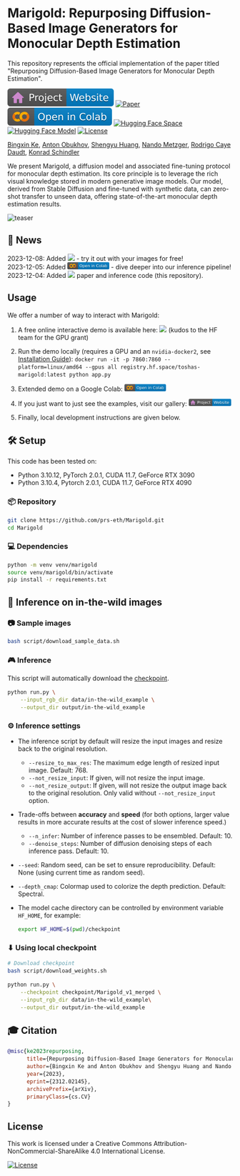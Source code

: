 # Marigold: Repurposing Diffusion-Based Image Generators for Monocular Depth Estimation

This repository represents the official implementation of the paper titled "Repurposing Diffusion-Based Image Generators for Monocular Depth Estimation".

[![Website](doc/badges/badge-website.svg)](https://marigoldmonodepth.github.io)
[![Paper](https://img.shields.io/badge/arXiv-PDF-b31b1b)](https://arxiv.org/abs/2312.02145)
[![Open In Colab](doc/badges/badge-colab.svg)](https://colab.research.google.com/drive/12G8reD13DdpMie5ZQlaFNo2WCGeNUH-u?usp=sharing)
[![Hugging Face Space](https://img.shields.io/badge/🤗%20Hugging%20Face-Space-yellow)](https://huggingface.co/spaces/toshas/marigold)
[![Hugging Face Model](https://img.shields.io/badge/🤗%20Hugging%20Face-Model-yellow)](https://huggingface.co/Bingxin/Marigold)
[![License](https://img.shields.io/badge/License-CC_BY--NC--SA_4.0-929292)](LICENSE)
<!-- [![Website](https://img.shields.io/badge/Project-Website-1081c2)](https://arxiv.org/abs/2312.02145) -->
<!-- [![GitHub](https://img.shields.io/github/stars/prs-eth/Marigold?style=default&label=GitHub%20★&logo=github)](https://github.com/prs-eth/Marigold) -->
<!-- [![HF Space](https://img.shields.io/badge/%F0%9F%A4%97%20Hugging%20Face-Space-blue)]() -->
<!-- [![Docker](doc/badges/badge-docker.svg)]() -->

[Bingxin Ke](http://www.kebingxin.com/),
[Anton Obukhov](https://www.obukhov.ai/),
[Shengyu Huang](https://shengyuh.github.io/),
[Nando Metzger](https://nandometzger.github.io/),
[Rodrigo Caye Daudt](https://rcdaudt.github.io/),
[Konrad Schindler](https://scholar.google.com/citations?user=FZuNgqIAAAAJ&hl=en )

We present Marigold, a diffusion model and associated fine-tuning protocol for monocular depth estimation. Its core principle is to leverage the rich visual knowledge stored in modern generative image models. Our model, derived from Stable Diffusion and fine-tuned with synthetic data, can zero-shot transfer to unseen data, offering state-of-the-art monocular depth estimation results.

![teaser](doc/teaser_collage_transparant.png)

## 📢 News

2023-12-08: Added 
<a href="https://huggingface.co/spaces/toshas/marigold"><img src="https://img.shields.io/badge/🤗%20Hugging%20Face-Space-yellow" height="16"></a> - try it out with your images for free!<br>
2023-12-05: Added <a href="https://colab.research.google.com/drive/12G8reD13DdpMie5ZQlaFNo2WCGeNUH-u?usp=sharing"><img src="doc/badges/badge-colab.svg" height="16"></a> - dive deeper into our inference pipeline!<br>
2023-12-04: Added <a href="https://arxiv.org/abs/2312.02145"><img src="https://img.shields.io/badge/arXiv-PDF-b31b1b" height="16"></a>
paper and inference code (this repository).

## Usage

We offer a number of way to interact with Marigold:

1. A free online interactive demo is available here: <a href="https://huggingface.co/spaces/toshas/marigold"><img src="https://img.shields.io/badge/🤗%20Hugging%20Face-Space-yellow" height="16"></a> (kudos to the HF team for the GPU grant)

2. Run the demo locally (requires a GPU and an `nvidia-docker2`, see [Installation Guide](https://docs.nvidia.com/datacenter/cloud-native/container-toolkit/latest/install-guide.html)): `docker run -it -p 7860:7860 --platform=linux/amd64 --gpus all registry.hf.space/toshas-marigold:latest python app.py` 

3. Extended demo on a Google Colab: <a href="https://colab.research.google.com/drive/12G8reD13DdpMie5ZQlaFNo2WCGeNUH-u?usp=sharing"><img src="doc/badges/badge-colab.svg" height="16"></a>

4. If you just want to just see the examples, visit our gallery: <a href="https://marigoldmonodepth.github.io"><img src="doc/badges/badge-website.svg" height="16"></a>

5. Finally, local development instructions are given below.


## 🛠️ Setup

This code has been tested on:

- Python 3.10.12, PyTorch 2.0.1, CUDA 11.7, GeForce RTX 3090
- Python 3.10.4, Pytorch 2.0.1, CUDA 11.7, GeForce RTX 4090

### 📦 Repository

```bash
git clone https://github.com/prs-eth/Marigold.git
cd Marigold
```

### 💻 Dependencies

```bash
python -m venv venv/marigold
source venv/marigold/bin/activate
pip install -r requirements.txt
```

## 🚀 Inference on in-the-wild images

### 📷 Sample images

```bash
bash script/download_sample_data.sh
```

### 🎮 Inference

This script will automatically download the [checkpoint](https://huggingface.co/Bingxin/Marigold).

```bash
python run.py \
    --input_rgb_dir data/in-the-wild_example \
    --output_dir output/in-the-wild_example
```

### ⚙️ Inference settings

- The inference script by default will resize the input images and resize back to the original resolution.
  
  - `--resize_to_max_res`: The maximum edge length of resized input image. Default: 768.
  - `--not_resize_input`: If given, will not resize the input image.
  - `--not_resize_output`: If given, will not resize the output image back to the original resolution. Only valid without `--not_resize_input` option.

- Trade-offs between **accuracy** and **speed** (for both options, larger value results in more accurate results at the cost of slower inference speed.)

  - `--n_infer`: Number of inference passes to be ensembled. Default: 10.
  - `--denoise_steps`: Number of diffusion denoising steps of each inference pass. Default: 10.

- `--seed`: Random seed, can be set to ensure reproducibility. Default: None (using current time as random seed).
- `--depth_cmap`: Colormap used to colorize the depth prediction. Default: Spectral.

- The model cache directory can be controlled by environment variable `HF_HOME`, for example:

    ```bash
    export HF_HOME=$(pwd)/checkpoint
    ```

### ⬇ Using local checkpoint

```bash
# Download checkpoint
bash script/download_weights.sh
```

```bash
python run.py \
    --checkpoint checkpoint/Marigold_v1_merged \
    --input_rgb_dir data/in-the-wild_example\
    --output_dir output/in-the-wild_example
```

## 🎓 Citation

```bibtex
@misc{ke2023repurposing,
      title={Repurposing Diffusion-Based Image Generators for Monocular Depth Estimation}, 
      author={Bingxin Ke and Anton Obukhov and Shengyu Huang and Nando Metzger and Rodrigo Caye Daudt and Konrad Schindler},
      year={2023},
      eprint={2312.02145},
      archivePrefix={arXiv},
      primaryClass={cs.CV}
}
```

## License

This work is licensed under a Creative Commons Attribution-NonCommercial-ShareAlike 4.0 International License.

[![License](https://img.shields.io/badge/License-CC_BY--NC--SA_4.0-929292)](LICENSE)
